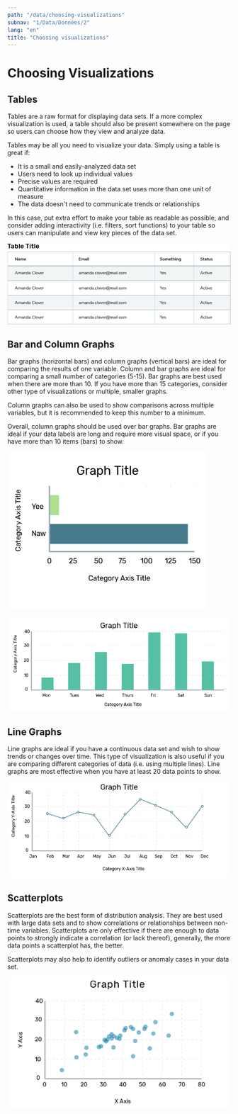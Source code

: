 ```yaml
---
path: "/data/choosing-visualizations"
subnav: "1/Data/Données/2"
lang: "en"
title: "Choosing visualizations"
---
```


<helmet>
<title> Choosing Data Visualizations - Aurora Design System </title>
</helmet>

# Choosing Visualizations

## Tables

Tables are a raw format for displaying data sets. If a more complex visualization is used, a table should also be present somewhere on the page so users can choose how they view and analyze data.

Tables may be all you need to visualize your data. Simply using a table is great if:

*  It is a small and easily-analyzed data set
*  Users need to look up individual values
*  Precise values are required
*  Quantitative information in the data set uses more than one unit of measure
*  The data doesn't need to communicate trends or relationships

In this case, put extra effort to make your table as readable as possible, and consider adding interactivity \(i.e. filters, sort functions\) to your table so users can manipulate and view key pieces of the data set.

![Banded Table](../../../img\examples\banded_table.png)

## Bar and Column Graphs

Bar graphs \(horizontal bars\) and column graphs \(vertical bars\) are ideal for comparing the results of one variable. Column and bar graphs are ideal for comparing a small number of categories \(5-15\). Bar graphs are best used when there are more than 10. If you have more than 15 categories, consider other type of visualizations or multiple, smaller graphs.

Column graphs can also be used to show comparisons across multiple variables, but it is recommended to keep this number to a minimum.

Overall, column graphs should be used over bar graphs. Bar graphs are ideal if your data labels are long and require more visual space, or if you have more than 10 items \(bars\) to show.

![Bar Graph](../../../img\examples\bar_graph.png)

![Column Graph](../../../img\examples\column_graph.png)

## Line Graphs

Line graphs are ideal if you have a continuous data set and wish to show trends or changes over time. This type of visualization is also useful if you are comparing different categories of data \(i.e. using multiple lines\). Line graphs are most effective when you have at least 20 data points to show.

![Line Graph](../../../img\examples\line_graph.png)

## Scatterplots

Scatterplots are the best form of distribution analysis. They are best used with large data sets and to show correlations or relationships between non-time variables. Scatterplots are only effective if there are enough to data points to strongly indicate a correlation \(or lack thereof\), generally, the more data points a scatterplot has, the better.

Scatterplots may also help to identify outliers or anomaly cases in your data set.

![Scatterplot](../../../img\examples\scatterplot_2.png)
